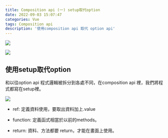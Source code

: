 ```yaml
---
title: Composition api (一) setup取代option
date: 2022-09-03 15:07:47
categories: Vue
tags: Composition api
description: '使用composition api 取代 option api'
---
```


![](https://cdn-images-1.medium.com/max/1100/1*g_Xxrt6tkYtSxDIui2irAw.png)

![](https://cdn-images-1.medium.com/max/1100/1*T-bYsCjFfbFxiY3isQs7Ig.png)

## 使用setup取代option

和以往option api 程式邏輯被拆分到各處不同，在composition api 裡，我們將程式都寫在setup裡。

![](https://cdn-images-1.medium.com/max/1100/1*V7_oID5_6cWdv1TxxIRbiA.png)

- ref: 定義資料使用，要取出資料加上.value

- function: 定義函式相當於以前的methods。

- return: 資料、方法都要 return，才能在畫面上使用。
